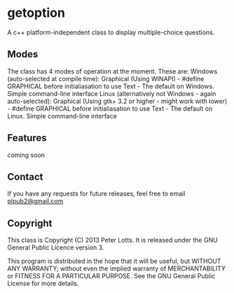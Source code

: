 getoption
=========

A c++ platform-independent class to display multiple-choice questions. 

Modes
-----
The class has 4 modes of operation at the moment. These are: 
	Windows (auto-selected at compile time): 
		Graphical (Using WINAPI) - #define GRAPHICAL before initialiasation to use 
		Text - The default on Windows. Simple command-line interface 
	Linux (alternatively not Windows - again auto-selected): 
		Graphical (Using gtk+ 3.2 or higher - might work with lower) - #define GRAPHICAL   before initialiasation to use 
		Text - The default on Linux. Simple command-line interface 
		
Features
--------
coming soon 

Contact
-------
If you have any requests for future releases, feel free to email plpub2@gmail.com 

Copyright
---------
This class is Copyright (C) 2013  Peter Lotts. 
It is released under the GNU General Public Licence version 3. 

This program is distributed in the hope that it will be useful, 
but WITHOUT ANY WARRANTY; without even the implied warranty of 
MERCHANTABILITY or FITNESS FOR A PARTICULAR PURPOSE.  See the 
GNU General Public License for more details. 